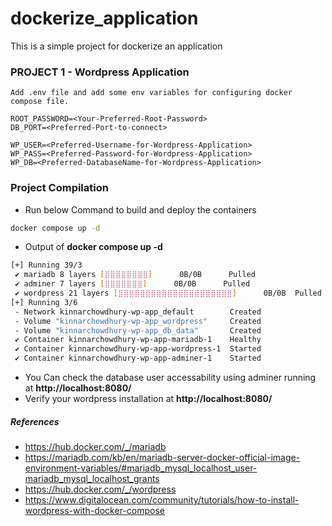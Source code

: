 # dockerize_application
This is a simple project for dockerize an application

### PROJECT 1 - Wordpress Application

```
Add .env file and add some env variables for configuring docker compose file.

ROOT_PASSWORD=<Your-Preferred-Root-Password>
DB_PORT=<Preferred-Port-to-connect>

WP_USER=<Preferred-Username-for-Wordpress-Application>
WP_PASS=<Preferred-Password-for-Wordpress-Application>
WP_DB=<Preferred-DatabaseName-for-Wordpress-Application>
```

### Project Compilation
 - Run below Command to build and deploy the containers 
```bash
docker compose up -d
```
 - Output of <b>docker compose up -d</b>
```bash
[+] Running 39/3
 ✔ mariadb 8 layers [⣿⣿⣿⣿⣿⣿⣿⣿]      0B/0B      Pulled                                                                                                                      85.4s 
 ✔ adminer 7 layers [⣿⣿⣿⣿⣿⣿⣿]      0B/0B      Pulled                                                                                                                       45.2s 
 ✔ wordpress 21 layers [⣿⣿⣿⣿⣿⣿⣿⣿⣿⣿⣿⣿⣿⣿⣿⣿⣿⣿⣿⣿⣿]      0B/0B  Pulled                                                                                                      103.3s 
[+] Running 3/6
 - Network kinnarchowdhury-wp-app_default        Created                                                                                                                   12.2s 
 - Volume "kinnarchowdhury-wp-app_wordpress"     Created                                                                                                                   12.1s 
 - Volume "kinnarchowdhury-wp-app_db_data"       Created                                                                                                                   12.1s 
 ✔ Container kinnarchowdhury-wp-app-mariadb-1    Healthy                                                                                                                   11.4s 
 ✔ Container kinnarchowdhury-wp-app-wordpress-1  Started                                                                                                                   11.8s 
 ✔ Container kinnarchowdhury-wp-app-adminer-1    Started                                                                                                                   11.8s 
```
 - You Can check the database user accessability using adminer running at <b>http://localhost:8080/</b>
 - Verify your wordpress installation at <b>http://localhost:8080/</b>

##### References
 - https://hub.docker.com/_/mariadb
 - https://mariadb.com/kb/en/mariadb-server-docker-official-image-environment-variables/#mariadb_mysql_localhost_user-mariadb_mysql_localhost_grants
 - https://hub.docker.com/_/wordpress
 - https://www.digitalocean.com/community/tutorials/how-to-install-wordpress-with-docker-compose
